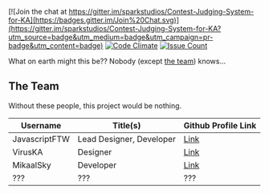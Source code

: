 [![Join the chat at https://gitter.im/sparkstudios/Contest-Judging-System-for-KA](https://badges.gitter.im/Join%20Chat.svg)](https://gitter.im/sparkstudios/Contest-Judging-System-for-KA?utm_source=badge&utm_medium=badge&utm_campaign=pr-badge&utm_content=badge)
[![Code Climate](https://codeclimate.com/github/sparkstudios/CJSKA/badges/gpa.svg)](https://codeclimate.com/github/sparkstudios/CJSKA)
[![Issue Count](https://codeclimate.com/github/sparkstudios/CJSKA/badges/issue_count.svg)](https://codeclimate.com/github/sparkstudios/CJSKA)

What on earth might this be?? Nobody (except [the team](#the-team)) knows...

## The Team
Without these people, this project would be nothing.

| Username       | Title(s)                     | Github Profile Link                       |
|----------------|------------------------------|-------------------------------------------|
| JavascriptFTW  | Lead Designer, Developer     | [Link](https://github.com/JavascriptFTW)  |
| VirusKA        | Designer                     | [Link](https://github.com/VirusKA)        |
| MikaalSky      | Developer                    | [Link](https://github.com/MikaalSky)      |
| ???            | ???                          | ???                                       |
